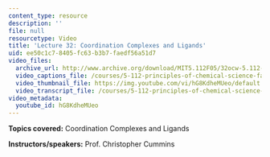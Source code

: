 ```yaml
---
content_type: resource
description: ''
file: null
resourcetype: Video
title: 'Lecture 32: Coordination Complexes and Ligands'
uid: ee50c1c7-8405-fc63-b3b7-faedf56a51d7
video_files:
  archive_url: http://www.archive.org/download/MIT5.112F05/32ocw-5.112-05dec2005-220k.mp4
  video_captions_file: /courses/5-112-principles-of-chemical-science-fall-2005/3952c3df8da75cb2b3d9e9981dfc1276_hG8KdheMUeo.vtt
  video_thumbnail_file: https://img.youtube.com/vi/hG8KdheMUeo/default.jpg
  video_transcript_file: /courses/5-112-principles-of-chemical-science-fall-2005/2ec721009d0f80e32779f24e2a4f23e3_hG8KdheMUeo.pdf
video_metadata:
  youtube_id: hG8KdheMUeo
---
```


**Topics covered:** Coordination Complexes and Ligands

**Instructors/speakers:** Prof. Christopher Cummins